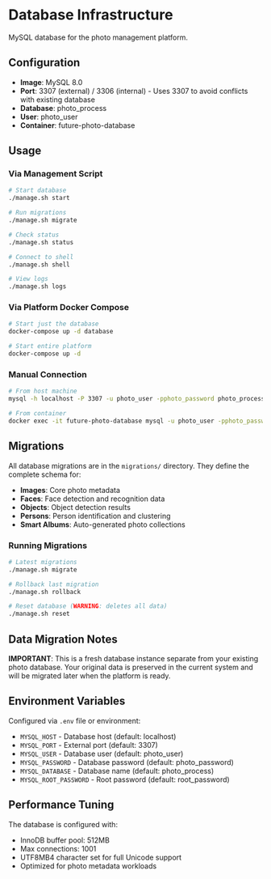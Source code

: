 # Database Infrastructure

MySQL database for the photo management platform.

## Configuration

- **Image**: MySQL 8.0
- **Port**: 3307 (external) / 3306 (internal) - Uses 3307 to avoid conflicts with existing database
- **Database**: photo_process
- **User**: photo_user
- **Container**: future-photo-database

## Usage

### Via Management Script
```bash
# Start database
./manage.sh start

# Run migrations
./manage.sh migrate

# Check status
./manage.sh status

# Connect to shell
./manage.sh shell

# View logs
./manage.sh logs
```

### Via Platform Docker Compose
```bash
# Start just the database
docker-compose up -d database

# Start entire platform
docker-compose up -d
```

### Manual Connection
```bash
# From host machine
mysql -h localhost -P 3307 -u photo_user -pphoto_password photo_process

# From container
docker exec -it future-photo-database mysql -u photo_user -pphoto_password photo_process
```

## Migrations

All database migrations are in the `migrations/` directory. They define the complete schema for:

- **Images**: Core photo metadata
- **Faces**: Face detection and recognition data  
- **Objects**: Object detection results
- **Persons**: Person identification and clustering
- **Smart Albums**: Auto-generated photo collections

### Running Migrations
```bash
# Latest migrations
./manage.sh migrate

# Rollback last migration
./manage.sh rollback

# Reset database (WARNING: deletes all data)
./manage.sh reset
```

## Data Migration Notes

**IMPORTANT**: This is a fresh database instance separate from your existing photo database. Your original data is preserved in the current system and will be migrated later when the platform is ready.

## Environment Variables

Configured via `.env` file or environment:

- `MYSQL_HOST` - Database host (default: localhost)
- `MYSQL_PORT` - External port (default: 3307)  
- `MYSQL_USER` - Database user (default: photo_user)
- `MYSQL_PASSWORD` - Database password (default: photo_password)
- `MYSQL_DATABASE` - Database name (default: photo_process)
- `MYSQL_ROOT_PASSWORD` - Root password (default: root_password)

## Performance Tuning

The database is configured with:
- InnoDB buffer pool: 512MB
- Max connections: 1001
- UTF8MB4 character set for full Unicode support
- Optimized for photo metadata workloads